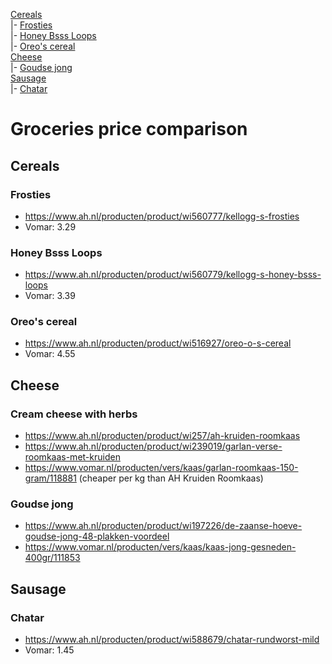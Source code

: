 [Cereals](#cereals)  
|- [Frosties](#frosties)  
|- [Honey Bsss Loops](#honey-bsss-loops)  
|- [Oreo's cereal](#oreo-s-cereal)  
[Cheese](#cheese)  
|- [Goudse jong](#goudse-jong)  
[Sausage](#sausage)  
|- [Chatar](#chatar)  

# Groceries price comparison
## Cereals
### Frosties
- https://www.ah.nl/producten/product/wi560777/kellogg-s-frosties  
- Vomar: 3.29  

### Honey Bsss Loops
- https://www.ah.nl/producten/product/wi560779/kellogg-s-honey-bsss-loops  
- Vomar: 3.39  

### Oreo's cereal
- https://www.ah.nl/producten/product/wi516927/oreo-o-s-cereal  
- Vomar: 4.55  

## Cheese
### Cream cheese with herbs
- https://www.ah.nl/producten/product/wi257/ah-kruiden-roomkaas  
- https://www.ah.nl/producten/product/wi239019/garlan-verse-roomkaas-met-kruiden  
- https://www.vomar.nl/producten/vers/kaas/garlan-roomkaas-150-gram/118881 (cheaper per kg than AH Kruiden Roomkaas)  
### Goudse jong
- https://www.ah.nl/producten/product/wi197226/de-zaanse-hoeve-goudse-jong-48-plakken-voordeel  
- https://www.vomar.nl/producten/vers/kaas/kaas-jong-gesneden-400gr/111853  

## Sausage
### Chatar
- https://www.ah.nl/producten/product/wi588679/chatar-rundworst-mild  
- Vomar: 1.45  

